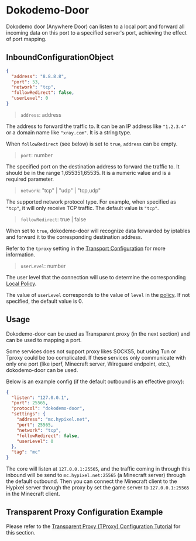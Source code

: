 # Dokodemo-Door

Dokodemo door (Anywhere Door) can listen to a local port and forward all incoming data on this port to a specified server's port, achieving the effect of port mapping.

## InboundConfigurationObject

```json
{
  "address": "8.8.8.8",
  "port": 53,
  "network": "tcp",
  "followRedirect": false,
  "userLevel": 0
}
```

> `address`: address

The address to forward the traffic to. It can be an IP address like `"1.2.3.4"` or a domain name like `"xray.com"`. It is a string type.

When `followRedirect` (see below) is set to `true`, `address` can be empty.

> `port`: number

The specified port on the destination address to forward the traffic to. It should be in the range 1,655351,65535. It is a numeric value and is a required parameter.

> `network`: "tcp" | "udp" | "tcp,udp"

The supported network protocol type. For example, when specified as `"tcp"`, it will only receive TCP traffic. The default value is `"tcp"`.

> `followRedirect`: true | false

When set to `true`, dokodemo-door will recognize data forwarded by iptables and forward it to the corresponding destination address.

Refer to the `tproxy` setting in the [Transport Configuration](../transport.md#sockoptobject) for more information.

> `userLevel`: number

The user level that the connection will use to determine the corresponding [Local Policy](../policy.md#levelpolicyobject).

The value of `userLevel` corresponds to the value of `level` in the [policy](../policy.md#policyobject). If not specified, the default value is 0.

## Usage

Dokodemo-door can be used as Transparent proxy (in the next section) and can be used to mapping a port.

Some services does not support proxy likes SOCKS5, but using Tun or Tproxy could be too complicated. If these services only communicate with only one port (like iperf, Minecraft server, Wireguard endpoint, etc.), dokodemo-door can be used.

Below is an example config (if the default outbound is an effective proxy):

```json
{
  "listen": "127.0.0.1",
  "port": 25565,
  "protocol": "dokodemo-door",
  "settings": {
    "address": "mc.hypixel.net",
    "port": 25565,
    "network": "tcp",
    "followRedirect": false,
    "userLevel": 0
  },
  "tag": "mc"
}
```

The core will listen at `127.0.0.1:25565`, and the traffic coming in through this inbound will be send to `mc.hypixel.net:25565` (a Minecraft server) through the default outbound. Then you can connect the Minecraft client to the Hypixel server through the proxy by set the game server to `127.0.0.1:25565` in the Minecraft client.

## Transparent Proxy Configuration Example

Please refer to the [Transparent Proxy (TProxy) Configuration Tutorial](../../document/level-2/tproxy) for this section.
